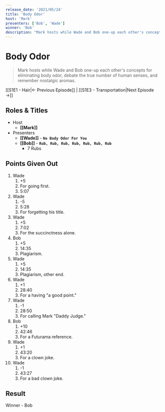 ```yaml
---
release_date: '2021/05/24'
title: 'Body Odor'
host: 'Mark'
presenters: ['Bob', 'Wade']
winner: 'Bob'
description: "Mark hosts while Wade and Bob one-up each other's concepts for eliminating body odor, debate the true number of human senses, and remember nostalgic aromas."
---
```


# Body Odor

> Mark hosts while Wade and Bob one-up each other's concepts for eliminating body odor, debate the true number of human senses, and remember nostalgic aromas.

[[S1E1 - Hair|← Previous Episode]] | [[S1E3 - Transportation|Next Episode →]]

## Roles & Titles

- Host
    - **[[Mark]]**
- Presenters
    - **[[Wade]]** - **`No Body Odor For You`**
    - **[[Bob]]** - **`Rub, Rub, Rub, Rub, Rub, Rub, Rub`**
      - 7 Rubs

## Points Given Out

1. Wade
    1. +5
    2. For going first.
    3. 5:07
2. Wade
    1. -5
    2. 5:28
    3. For forgetting his title.
3. Wade
    1. +5
    2. 7:02
    3. For the succinctness alone.
4. Bob
    1. +5
    2. 14:35
    3. Plagiarism.
5. Wade
    1. +5
    2. 14:35
    3. Plagiarism, other end.
6. Wade
    1. +1
    2. 28:40
    3. For a having "a good point."
7. Wade
    1. -1
    2. 28:50
    3. For calling Mark "Daddy Judge."
8. Bob
    1. +10
    2. 42:46
    3. For a Futurama reference.
9. Wade
    1. +1
    2. 43:20
    3. For a clown joke.
10. Wade
    1. -1
    2. 43:27
    3. For a bad clown joke.

## Result

Winner - Bob
